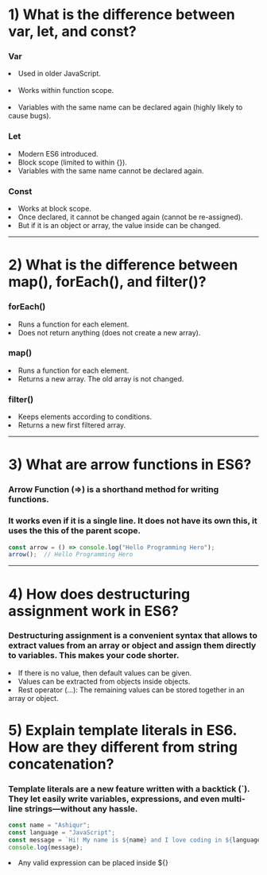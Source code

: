 # 1) What is the difference between var, let, and const?
### Var
<li>Used in older JavaScript.</li> <br>
<li>Works within function scope.</li> <br>
<li>Variables with the same name can be declared again (highly likely to cause bugs).</li>

### Let
<li>Modern ES6 introduced.</li>
<li>Block scope (limited to within {}).</li>
<li>Variables with the same name cannot be declared again.</li>

### Const
<li>Works at block scope.</li>
<li>Once declared, it cannot be changed again (cannot be re-assigned).</li>
<li>But if it is an object or array, the value inside can be changed.</li>

<hr>

# 2) What is the difference between map(), forEach(), and filter()?
### forEach()
<li>Runs a function for each element.</li>
<li>Does not return anything (does not create a new array).</li>

### map()
<li>Runs a function for each element.</li>
<li>Returns a new array. The old array is not changed.</li>

### filter()
<li>Keeps elements according to conditions.</li>
<li>Returns a new first filtered array.</li>

<hr>

# 3) What are arrow functions in ES6?
### Arrow Function (=>) is a shorthand method for writing functions. <br>
### It works even if it is a single line. It does not have its own this, it uses the this of the parent scope. 
```js
const arrow = () => console.log("Hello Programming Hero");
arrow();  // Hello Programming Hero
```
<hr>

# 4) How does destructuring assignment work in ES6?
### Destructuring assignment is a convenient syntax that allows to extract values ​​from an array or object and assign them directly to variables. This makes your code shorter.
<li>If there is no value, then default values ​​can be given.</li>
<li>Values ​​can be extracted from objects inside objects.</li>
<li>Rest operator (...): The remaining values ​​can be stored together in an array or object.</li>

# 5) Explain template literals in ES6. How are they different from string concatenation?
### Template literals are a new feature written with a backtick (`). They let easily write variables, expressions, and even multi-line strings—without any hassle.

```js
const name = "Ashiqur";
const language = "JavaScript";
const message = `Hi! My name is ${name} and I love coding in ${language}.`;
console.log(message);
```
<li>Any valid expression can be placed inside ${}</li>

